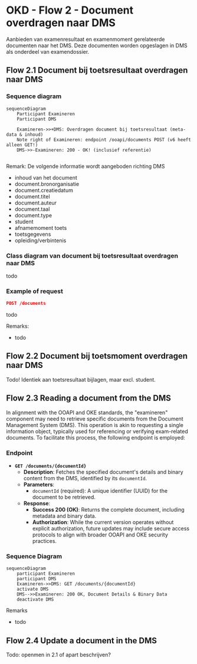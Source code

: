 # OKD - Flow 2 - Document overdragen naar DMS
Aanbieden van examenresultaat en examenmoment gerelateerde documenten naar het DMS. Deze documenten worden opgeslagen in DMS als onderdeel van examendossier. 

## Flow 2.1 Document bij toetsresultaat overdragen naar DMS
### Sequence diagram
```mermaid
sequenceDiagram
    Participant Examineren
    Participant DMS

    Examineren->>+DMS: Overdragen document bij toetsresultaat (meta-data & inhoud)
    Note right of Examineren: endpoint /ooapi/documents POST (v6 heeft alleen GET!)
    DMS->>-Examineren: 200 - OK! (inclusief referentie)


```

Remark:
De volgende informatie wordt aangeboden richting DMS
- inhoud van het document
- document.bronorganisatie
- document.creatiedatum
- document.titel
- document.auteur
- document.taal
- document.type
- student
- afnamemoment toets
- toetsgegevens
- opleiding/verbintenis





### Class diagram van document bij toetsresultaat overdragen naar DMS
todo

### Example of request
```json
POST /documents
```
todo

Remarks:
- todo



## Flow 2.2 Document bij toetsmoment overdragen naar DMS
Todo! Identiek aan toetsresultaat bijlagen, maar excl. student.




## Flow 2.3 Reading a document from the DMS
In alignment with the OOAPI and OKE standards, the "examineren" component may need to retrieve specific documents from the Document Management System (DMS). This operation is akin to requesting a single information object, typically used for referencing or verifying exam-related documents. To facilitate this process, the following endpoint is employed:

### Endpoint

- **`GET /documents/{documentId}`**
  - **Description**: Fetches the specified document's details and binary content from the DMS, identified by its `documentId`.
  - **Parameters**: 
    - `documentId` (required): A unique identifier (UUID) for the document to be retrieved.
  - **Response**:
    - **Success 200 (OK)**: Returns the complete document, including metadata and binary data.
    - **Authorization**: While the current version operates without explicit authorization, future updates may include secure access protocols to align with broader OOAPI and OKE security practices.

### Sequence Diagram

```mermaid
sequenceDiagram
    participant Examineren
    participant DMS
    Examineren->>DMS: GET /documents/{documentId}
    activate DMS
    DMS-->>Examineren: 200 OK, Document Details & Binary Data
    deactivate DMS
```

Remarks
- todo

## Flow 2.4 Update a document in the DMS
Todo: openmen in 2.1 of apart beschrijven?
